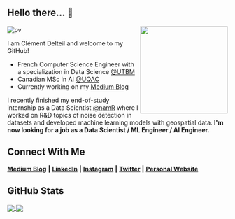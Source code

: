 ## Hello there...  👋
<img align='right' src="https://media.giphy.com/media/MBTl5FKAmwwoBwTQjk/giphy.gif" width="200">

![pv](https://pageview.vercel.app/?github_user=wazzabeee)

I am Clément Delteil and welcome to my GitHub!

* French Computer Science Engineer with a specialization in Data Science [@UTBM](https://www.utbm.fr/)
* Canadian MSc in AI [@UQAC](https://www.uqac.ca/)
* Currently working on my [Medium Blog](https://clementdelteil.medium.com/)

I recently finished my end-of-study internship as a Data Scientist [@namR](https://namr.com/fr/) where I worked on R&D topics of noise detection in datasets and developed machine learning models with geospatial data. **I'm now looking for a job as a Data Scientist / ML Engineer / AI Engineer.**

## Connect With Me
[**Medium Blog**](https://medium.com/@clementdelteil) **|** [**LinkedIn**](https://www.linkedin.com/in/clementdelteil/) **|** [**Instagram**](https://www.instagram.com/clement_dltl/) **|** [**Twitter**](https://twitter.com/clementdelteil_) **|** [**Personal Website**](https://clementdelteil.com/)

## GitHub Stats
<!---<a href="https://github.com/anuraghazra/github-readme-stats#gh-dark-mode-only">
  <img align="center" src="https://github-readme-stats.vercel.app/api/top-langs/?username=wazzabeee&theme=dark#gh-dark-mode-only)" />
</a>
<a href="https://github.com/anuraghazra/github-readme-stats#gh-light-mode-only">
  <img align="center" src="https://github-readme-stats.vercel.app/api/top-langs/?username=wazzabeee&theme=default#gh-light-mode-only)" />
</a>-->
<a href="https://github.com/anuraghazra/github-readme-stats#gh-dark-mode-only">
  <img align="center" src="https://github-readme-stats.vercel.app/api?username=wazzabeee&count_private=true&show_icons=true&theme=dark#gh-dark-mode-only" />
</a>
<a href="https://github.com/anuraghazra/github-readme-stats#gh-light-mode-only">
  <img align="center" src="https://github-readme-stats.vercel.app/api?username=wazzabeee&count_private=true&show_icons=true&theme=default#gh-light-mode-only" />
</a>

<!---
[![Readme Card](https://github-readme-stats.vercel.app/api/pin/?username=wazzabeee&theme=codeSTACKr&repo=plagiarism_checker)](https://github.com/wazzabeee/plagiarism_checker)
[![Readme Card](https://github-readme-stats.vercel.app/api/pin/?username=axel7083&theme=codeSTACKr&repo=tangram-solver)](https://github.com/axel7083/tangram-solver)
[![Readme Card](https://github-readme-stats.vercel.app/api/pin/?username=wazzabeee&theme=codeSTACKr&repo=chess_AI)](https://github.com/Wazzabeee/chess_AI)
[![Readme Card](https://github-readme-stats.vercel.app/api/pin/?username=wazzabeee&theme=codeSTACKr&repo=vacuum-agent)](https://github.com/Wazzabeee/vacuum-agent)
[![Medium](https://img.shields.io/badge/Medium-12100E?style=flat-square&logo=medium&logoColor=white&link=https://clementdelteil.medium.com/)](https://clementdelteil.medium.com/)
-->

